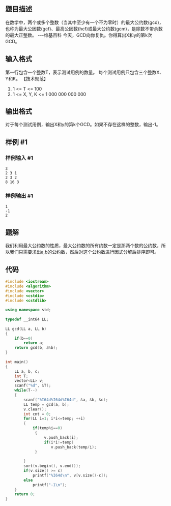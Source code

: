 ## 题目描述
在数学中，两个或多个整数（当其中至少有一个不为零时）的最大公约数(gcd)，也称为最大公因数(gcf)、最高公因数(hcf)或最大公约数(gcm)，是除数不带余数的最大正整数。 ---维基百科 今天，GCD向你复仇。你得算出X和y的第k次GCD。

## 输入格式
第一行包含一个整数T，表示测试用例的数量。 每个测试用例只包含三个整数X、Y和K。 【技术规范】  
1. 1 <= T <= 100  
2. 1 <= X, Y, K <= 1 000 000 000 000


## 输出格式
对于每个测试用例，输出X和y的第k个GCD。如果不存在这样的整数，输出-1。


## 样例 #1

### 样例输入 #1

```
3
2 3 1
2 3 2
8 16 3
```

### 样例输出 #1

```
1
-1
2
```

## 题解
我们利用最大公约数的性质，最大公约数的所有约数一定是那两个数的公约数，所以我们只需要求出a,b的公约数，然后对这个公约数进行因式分解后排序即可。

## 代码
```cpp
#include <iostream>
#include <algorithm>
#include <vector>
#include <cstdio>
#include <cstdlib>
 
using namespace std;
 
typedef __int64 LL;
 
LL gcd(LL a, LL b)
{
    if(b==0)
        return a;
    return gcd(b, a%b);
}
 
int main()
{
    LL a, b, c;
    int T;
    vector<LL> v;
    scanf("%d", &T);
    while(T--)
    {
        scanf("%I64d%I64d%I64d", &a, &b, &c);
        LL temp = gcd(a, b);
        v.clear();
        int cnt = 0;
        for(LL i=1; i*i<=temp; ++i)
        {
            if(temp%i==0)
             {
                 v.push_back(i);
                 if(i*i!=temp)
                    v.push_back(temp/i);
             }
 
        }
        sort(v.begin(), v.end());
        if(v.size() >= c)
            printf("%I64d\n", v[v.size()-c]);
        else
            printf("-1\n");
    }
    return 0;
}
```